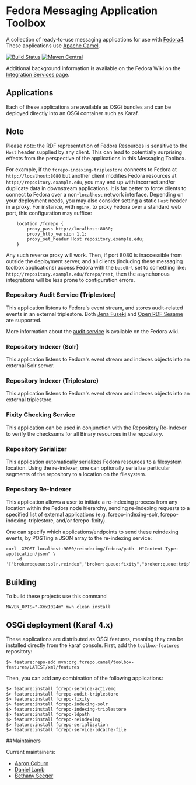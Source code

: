 # Fedora Messaging Application Toolbox

A collection of ready-to-use messaging applications for use
with [Fedora4](http://fcrepo.org). These applications use
[Apache Camel](https://camel.apache.org).

[![Build Status](https://travis-ci.org/fcrepo4-exts/fcrepo-camel-toolbox.png?branch=master)](https://travis-ci.org/fcrepo4-exts/fcrepo-camel-toolbox)
[![Maven Central](https://maven-badges.herokuapp.com/maven-central/org.fcrepo.camel/toolbox-features/badge.svg)](https://maven-badges.herokuapp.com/maven-central/org.fcrepo.camel/toolbox-features/)

Additional background information is available on the Fedora Wiki on the
[Integration Services page](https://wiki.duraspace.org/display/FEDORA4x/Integration+Services).

## Applications

Each of these applications are available as OSGi bundles and can be deployed
directly into an OSGi container such as Karaf. 

## Note

Please note: the RDF representation of Fedora Resources is sensitive to the `Host` header
supplied by any client. This can lead to potentially surprising effects from the perspective
of the applications in this Messaging Toolbox.

For example, if the `fcrepo-indexing-triplestore` connects to Fedora at `http://localhost:8080`
but another client modifies Fedora resources at `http://repository.example.edu`, you may
end up with incorrect and/or duplicate data in downstream applications. It is far better to
force clients to connect to Fedora over a non-`localhost` network interface.
Depending on your deployment needs, you may also consider setting a static `Host` header in a proxy.
For instance, with `nginx`, to proxy Fedora over a standard web port, this configuration may suffice:
```
    location /fcrepo {
        proxy_pass http://localhost:8080;
        proxy_http_version 1.1;
        proxy_set_header Host repository.example.edu;
    }
```
Any such reverse proxy will work. Then, if port 8080 is inaccessible from outside the
deployment server, and all clients (including these messaging toolbox applications) access Fedora
with the `baseUrl` set to something like: `http://repository.example.edu/fcrepo/rest`,
then the asynchonous integrations will be less prone to configuration errors.

### Repository Audit Service (Triplestore)

This application listens to Fedora's event stream, and stores
audit-related events in an external triplestore. Both
[Jena Fuseki](http://jena.apache.org/documentation/serving_data/)
and [Open RDF Sesame](http://rdf4j.org/) are supported.

More information about the
[audit service](https://wiki.duraspace.org/display/FF/Design+-+Audit+Service)
is available on the Fedora wiki.

### Repository Indexer (Solr)

This application listens to Fedora's event stream and
indexes objects into an external Solr server.

### Repository Indexer (Triplestore)

This application listens to Fedora's event stream and
indexes objects into an external triplestore.

### Fixity Checking Service

This application can be used in conjunction with the Repository
Re-Indexer to verify the checksums for all Binary resources in
the repository.

### Repository Serializer

This application automatically serializes Fedora resources to a filesystem
location. Using the re-indexer, one can optionally serialize particular
segments of the repository to a location on the filesystem.

### Repository Re-Indexer

This application allows a user to initiate a re-indexing process
from any location within the Fedora node hierarchy, sending
re-indexing requests to a specified list of external applications
(e.g. fcrepo-indexing-solr, fcrepo-indexing-triplestore, and/or
fcrepo-fixity).

One can specify which applications/endpoints to send these 
reindexing events, by POSTing a JSON array to the re-indexing
service:

    curl -XPOST localhost:9080/reindexing/fedora/path -H"Content-Type: application/json" \
        -d '["broker:queue:solr.reindex","broker:queue:fixity","broker:queue:triplestore.reindex"]'

## Building

To build these projects use this command

    MAVEN_OPTS="-Xmx1024m" mvn clean install

## OSGi deployment (Karaf 4.x)

These applications are distributed as OSGi features, meaning they can be installed
directly from the karaf console. First, add the `toolbox-features` repository:

    $> feature:repo-add mvn:org.fcrepo.camel/toolbox-features/LATEST/xml/features

Then, you can add any combination of the following applications:

    $> feature:install fcrepo-service-activemq
    $> feature:install fcrepo-audit-triplestore
    $> feature:install fcrepo-fixity
    $> feature:install fcrepo-indexing-solr
    $> feature:install fcrepo-indexing-triplestore
    $> feature:install fcrepo-ldpath
    $> feature:install fcrepo-reindexing
    $> feature:install fcrepo-serialization
    $> feature:install fcrepo-service-ldcache-file

##Maintainers

Current maintainers:

* [Aaron Coburn](https://github.com/acoburn)
* [Daniel Lamb](https://github.com/dannylamb)
* [Bethany Seeger](https://github.com/bseeger)
